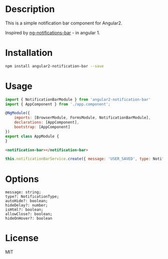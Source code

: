 # Description

This is a simple notification bar component for Angular2.

Inspired by [ng-notifications-bar](https://github.com/alexbeletsky/ng-notifications-bar) - in angular 1.

# Installation

```bash
npm install angular2-notification-bar --save
```

# Usage

```javascript
import { NotificationBarModule } from 'angular2-notification-bar'
import { AppComponent } from './app.component';

@NgModule({
    imports: [BrowserModule, FormsModule, NotificationBarModule],
    declarations: [AppComponent],
    bootstrap: [AppComponent]
})
export class AppModule {
}
```

```html
<notification-bar></notification-bar>
```

```javascript
this.notificationBarService.create({ message: 'USER_SAVED', type: NotificationType.Success});
```

# Options

    message: string;
    type?: NotificationType;
    autoHide?: boolean;
    hideDelay?: number;
    isHtml?: boolean;
    allowClose?: boolean;
    hideOnHover?: boolean

# License
MIT